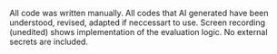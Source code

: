 All code was written manually. All codes that AI generated have been understood, revised, adapted if neccessart to use.
Screen recording (unedited) shows implementation of the evaluation logic.
No external secrets are included.